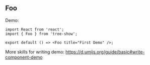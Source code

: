 
## Foo

Demo:

```tsx
import React from 'react';
import { Foo } from 'tree-show';

export default () => <Foo title="First Demo" />;
```

More skills for writing demo: https://d.umijs.org/guide/basic#write-component-demo
